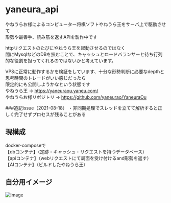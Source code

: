 # yaneura_api

やねうらお様によるコンピューター将棋ソフトやねうら王をサーバ上で駆動させて<br>
形勢や最善手、読み筋を返すAPIを製作中です<br>

httpリクエストのたびにやねうら王を起動させるのではなく<br>
間にMysqlなどのDBを挟むことで、キャッシュとロードバランサーと待ち行列的な役割を担ってくれるのではないかと考えています。<br>

VPSに正常に動作するかを検証をしています、十分な形勢判断に必要なdepthと思考時間のトレードがいい感じだったら<br>
限定的にも公開しようかなという状態です<br>
やねうら王 -> https://yaneuraou.yaneu.com/ <br>
やねうらお様リポジトリ -> https://github.com/yaneurao/YaneuraOu


###追記issue（2021-08-18）
・非同期処理でスレッドを立てて解析すると正しく完了せずプロセスが残ることがある<br>


## 現構成
docker-composeで<br>
【dbコンテナ】（定跡・キャッシュ・リクエストを持つデータベース）<br>
【apiコンテナ】（webリクエストにて局面を受け付けるand形勢を返す）<br>
【AIコンテナ】（ビルドしたやねうら王）<br>
## 自分用イメージ
![image](https://user-images.githubusercontent.com/41203239/125211429-40589c00-e2e1-11eb-8ffc-51d68347872d.png)
